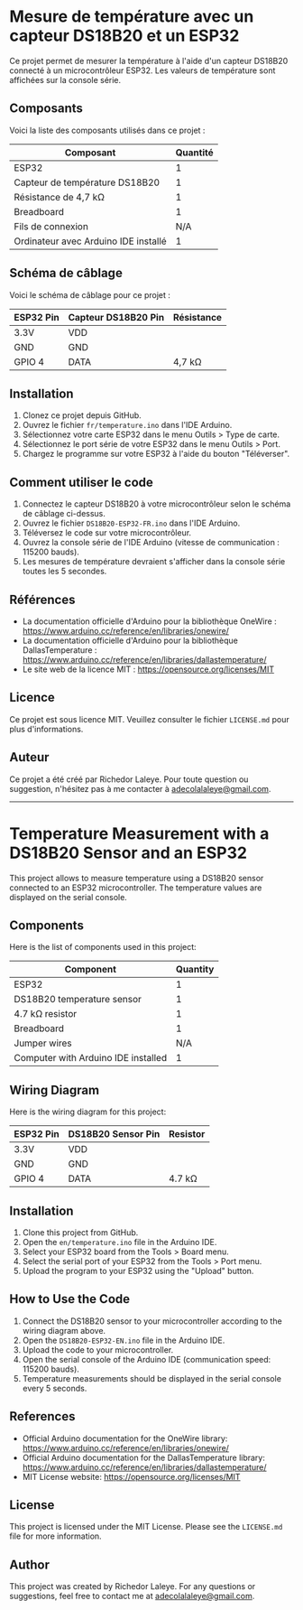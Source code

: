 # Mesure de température avec un capteur DS18B20 et un ESP32

Ce projet permet de mesurer la température à l'aide d'un capteur DS18B20 connecté à un microcontrôleur ESP32. Les valeurs de température sont affichées sur la console série.

## Composants

Voici la liste des composants utilisés dans ce projet :

| Composant | Quantité |
|----------|----------|
| ESP32    | 1        |
| Capteur de température DS18B20 | 1 |
| Résistance de 4,7 kΩ | 1 |
| Breadboard | 1 |
| Fils de connexion | N/A |
| Ordinateur avec Arduino IDE installé | 1 |

## Schéma de câblage

Voici le schéma de câblage pour ce projet :

| ESP32 Pin | Capteur DS18B20 Pin | Résistance |
|-----------|---------------------|------------|
| 3.3V      | VDD                 |            |
| GND       | GND                 |            |
| GPIO 4    | DATA                | 4,7 kΩ     |

## Installation

1. Clonez ce projet depuis GitHub.
2. Ouvrez le fichier `fr/temperature.ino` dans l'IDE Arduino.
3. Sélectionnez votre carte ESP32 dans le menu Outils > Type de carte.
4. Sélectionnez le port série de votre ESP32 dans le menu Outils > Port.
5. Chargez le programme sur votre ESP32 à l'aide du bouton "Téléverser".

## Comment utiliser le code

1. Connectez le capteur DS18B20 à votre microcontrôleur selon le schéma de câblage ci-dessus.
2. Ouvrez le fichier `DS18B20-ESP32-FR.ino` dans l'IDE Arduino.
3. Téléversez le code sur votre microcontrôleur.
4. Ouvrez la console série de l'IDE Arduino (vitesse de communication : 115200 bauds).
5. Les mesures de température devraient s'afficher dans la console série toutes les 5 secondes.

## Références
* La documentation officielle d'Arduino pour la bibliothèque OneWire : https://www.arduino.cc/reference/en/libraries/onewire/
* La documentation officielle d'Arduino pour la bibliothèque DallasTemperature : https://www.arduino.cc/reference/en/libraries/dallastemperature/
* Le site web de la licence MIT : https://opensource.org/licenses/MIT

## Licence

Ce projet est sous licence MIT. Veuillez consulter le fichier `LICENSE.md` pour plus d'informations.

## Auteur

Ce projet a été créé par Richedor Laleye. Pour toute question ou suggestion, n'hésitez pas à me contacter à adecolalaleye@gmail.com.



**************************
# Temperature Measurement with a DS18B20 Sensor and an ESP32

This project allows to measure temperature using a DS18B20 sensor connected to an ESP32 microcontroller. The temperature values are displayed on the serial console.

## Components

Here is the list of components used in this project:

| Component | Quantity |
|-----------|----------|
| ESP32 | 1 |
| DS18B20 temperature sensor | 1 |
| 4.7 kΩ resistor | 1 |
| Breadboard | 1 |
| Jumper wires | N/A |
| Computer with Arduino IDE installed | 1 |

## Wiring Diagram

Here is the wiring diagram for this project:

| ESP32 Pin | DS18B20 Sensor Pin | Resistor |
|-----------|--------------------|----------|
| 3.3V      | VDD                 |          |
| GND       | GND                 |          |
| GPIO 4    | DATA                | 4.7 kΩ  |

## Installation

1. Clone this project from GitHub.
2. Open the `en/temperature.ino` file in the Arduino IDE.
3. Select your ESP32 board from the Tools > Board menu.
4. Select the serial port of your ESP32 from the Tools > Port menu.
5. Upload the program to your ESP32 using the "Upload" button.

## How to Use the Code

1. Connect the DS18B20 sensor to your microcontroller according to the wiring diagram above.
2. Open the `DS18B20-ESP32-EN.ino` file in the Arduino IDE.
3. Upload the code to your microcontroller.
4. Open the serial console of the Arduino IDE (communication speed: 115200 bauds).
5. Temperature measurements should be displayed in the serial console every 5 seconds.

## References
* Official Arduino documentation for the OneWire library: https://www.arduino.cc/reference/en/libraries/onewire/
* Official Arduino documentation for the DallasTemperature library: https://www.arduino.cc/reference/en/libraries/dallastemperature/
* MIT License website: https://opensource.org/licenses/MIT

## License

This project is licensed under the MIT License. Please see the `LICENSE.md` file for more information.

## Author

This project was created by Richedor Laleye. For any questions or suggestions, feel free to contact me at adecolalaleye@gmail.com.

